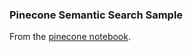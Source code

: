 ### Pinecone Semantic Search Sample
From the [pinecone notebook](https://colab.research.google.com/github/pinecone-io/examples/blob/master/docs/semantic-search.ipynb#scrollTo=kT8pfoO46Iwg).